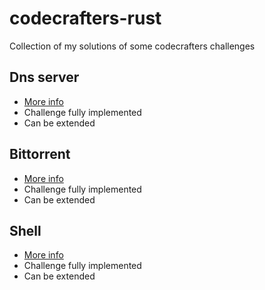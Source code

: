 # codecrafters-rust
Collection of my solutions of some codecrafters challenges

## Dns server
* [More info](dns-server/)
* Challenge fully implemented
* Can be extended

## Bittorrent
* [More info](bittorrent/)
* Challenge fully implemented
* Can be extended

## Shell
* [More info](shell/)
* Challenge fully implemented
* Can be extended
